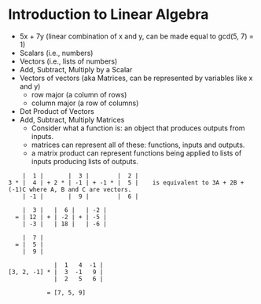 Introduction to Linear Algebra
==============================

* 5x + 7y (linear combination of x and y, can be made equal to gcd(5, 7) = 1)
* Scalars (i.e., numbers)
* Vectors (i.e., lists of numbers)
* Add, Subtract, Multiply by a Scalar
* Vectors of vectors (aka Matrices, can be represented by variables like x and y)
  * row major (a column of rows)
  * column major (a row of columns)
* Dot Product of Vectors
* Add, Subtract, Multiply Matrices
  * Consider what a function is: an object that produces outputs from inputs.
  * matrices can represent all of these: functions, inputs and outputs.
  * a matrix product can represent functions being applied to lists of inputs producing lists of outputs.

```
    |  1 |       |  3 |        |  2 |
3 * |  4 | + 2 * | -1 | + -1 * |  5 |    is equivalent to 3A + 2B + (-1)C where A, B and C are vectors.
    | -1 |       |  9 |        |  6 |

    |  3 |   |  6 |   | -2 |
  = | 12 | + | -2 | + | -5 |
    | -3 |   | 18 |   | -6 |

    |  7 |
  = |  5 |
    |  9 |

             |  1   4  -1 |
[3, 2, -1] * |  3  -1   9 |
             |  2   5   6 |

           = [7, 5, 9]
```

